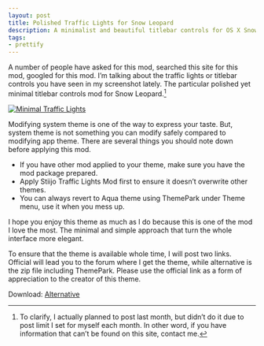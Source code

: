 ```yaml
---
layout: post
title: Polished Traffic Lights for Snow Leopard
description: A minimalist and beautiful titlebar controls for OS X Snow Leopard.
tags:
- prettify
---
```

A number of people have asked for this mod, searched this site for this mod, googled for this mod. I’m talking about the traffic lights or titlebar controls you have seen in my screenshot lately. The particular polished yet minimal titlebar controls mod for Snow Leopard.[^1]

[ ![Minimal Traffic Lights][img1] ](http://images.sayzlim.net/2011/05/stiijo_preview.jpg "Minimal Traffic Lights")

[img1]: http://images.sayzlim.net/2011/05/stiijo_preview.jpg "Minimal Traffic Lights"

Modifying system theme is one of the way to express your taste. But, system theme is not something you can modify safely compared to modifying app theme. There are several things you should note down before applying this mod.

- If you have other mod applied to your theme, make sure you have the mod package prepared.
- Apply Stiijo Traffic Lights Mod first to ensure it doesn’t overwrite other themes.
- You can always revert to Aqua theme using ThemePark under Theme menu, use it when you mess up.

I hope you enjoy this theme as much as I do because this is one of the mod I love the most. The minimal and simple approach that turn the whole interface more elegant.

To ensure that the theme is available whole time, I will post two links. Official will lead you to the forum where I get the theme, while alternative is the zip file including ThemePark. Please use the official link as a form of appreciation to the creator of this theme.

Download: [Alternative](http://s3.sayzlim.net/f/safari-stiijo-mod.zip "Stiijo Traffic Lights")

[^1]: To clarify, I actually planned to post last month, but didn’t do it due to post limit I set for myself each month. In other word, if you have information that can’t be found on this site, contact me.
